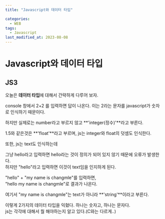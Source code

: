 ```yaml
---
title: "Javascript와 데이터 타입"

categories:
  - WEB
tags:
  - Javascript
last_modified_at: 2023-08-08
---
```


# Javascript와 데이터 타입
## JS3

오늘은 **데이터 타입**에 대해서 간략하게 다루어 보자.

console 창에서 2+2 를 입력하면 답이 나온다.
이는 2라는 문자를 javascript가 숫자로 인식하기 때문이다.

하지만 실제로는 number라고 부르지 않고 **'integer(정수)'**라고 부른다.

1.5와 같은것은 **'float'**라고 부르며, js는 integer와 float의 덧셈도 인식한다.


또한, js는 text도 인식하는데

그냥 hello라고 입력하면 hello라는 것이 정의가 되어 있지 않기 때문에 오류가 발생한다.   
하지만 "hello"라고 입력하면 이것이 text임을 인지하게 된다.

"hello" + "my name is changmle"를 입력하면,  
"hello my name is changmle"로 결과가 나온다.

여기서 "my name is changmle"는 text가 아니라 **'string'**이라고 부른다.

이렇게 2가지의 데이터 타입을 익혔다. 하나는 숫자고, 하나는 문자다.  
js는 각각에 대해서 뭘 해야하는지 알고 있다.(C와는 다르게..)
